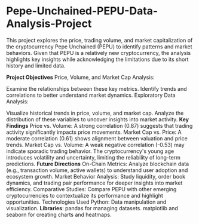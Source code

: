 # Pepe-Unchained-PEPU-Data-Analysis-Project

This project explores the price, trading volume, and market capitalization of the cryptocurrency Pepe Unchained (PEPU) to identify patterns and market behaviors. Given that PEPU is a relatively new cryptocurrency, the analysis highlights key insights while acknowledging the limitations due to its short history and limited data.

**Project Objectives**
Price, Volume, and Market Cap Analysis:

Examine the relationships between these key metrics.
Identify trends and correlations to better understand market dynamics.
Exploratory Data Analysis:

Visualize historical trends in price, volume, and market cap.
Analyze the distribution of these variables to uncover insights into market activity.
**Key Findings**
Price vs. Volume: A strong correlation (0.87) suggests that trading activity significantly impacts price movements.
Market Cap vs. Price: A moderate correlation (0.61) shows alignment between valuation and price trends.
Market Cap vs. Volume: A weak negative correlation (-0.53) may indicate sporadic trading behavior.
The cryptocurrency's young age introduces volatility and uncertainty, limiting the reliability of long-term predictions.
**Future Directions**
On-Chain Metrics: Analyze blockchain data (e.g., transaction volume, active wallets) to understand user adoption and ecosystem growth.
Market Behavior Analysis: Study liquidity, order book dynamics, and trading pair performance for deeper insights into market efficiency.
Comparative Studies: Compare PEPU with other emerging cryptocurrencies to contextualize its performance and highlight opportunities.
Technologies Used
Python: Data manipulation and visualization.
**Libraries**:
pandas for managing datasets.
matplotlib and seaborn for creating charts and heatmaps.
